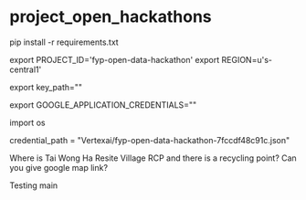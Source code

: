 # project_open_hackathons

pip install -r requirements.txt

export PROJECT_ID='fyp-open-data-hackathon'
export REGION=u's-central1'

export key_path=""

export GOOGLE_APPLICATION_CREDENTIALS=""

import os

credential_path = "Vertexai/fyp-open-data-hackathon-7fccdf48c91c.json"

Where is Tai Wong Ha Resite Village RCP and there is a recycling point? Can you give google map link?

Testing main
